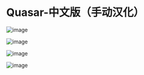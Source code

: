 # Quasar-中文版（手动汉化）

![image](https://user-images.githubusercontent.com/72059221/208810994-ed61420e-2d73-4790-95b2-5df9db19f7b1.png)


![image](https://user-images.githubusercontent.com/72059221/208811061-51d2e6e7-9c5a-494e-accb-b35a5dea0440.png)


![image](https://user-images.githubusercontent.com/72059221/208811123-19aa7b92-4ffb-45f3-b297-8688c657afde.png)


![image](https://user-images.githubusercontent.com/72059221/208811241-024cfc43-74b2-48ec-9440-5f58eb2b2bb2.png)
